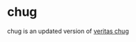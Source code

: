 chug
=====

chug is an updated version of [veritas chug](https://github.com/pivotal-cf-experimental/veritas)

